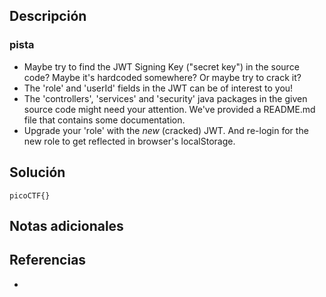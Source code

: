 
## Descripción 


### pista

- Maybe try to find the JWT Signing Key ("secret key") in the source code? Maybe it's hardcoded somewhere? Or maybe try to crack it?
- The 'role' and 'userId' fields in the JWT can be of interest to you!
- The 'controllers', 'services' and 'security' java packages in the given source code might need your attention. We've provided a README.md file that contains some documentation.
- Upgrade your 'role' with the _new_ (cracked) JWT. And re-login for the new role to get reflected in browser's localStorage.
## Solución






```
picoCTF{}
```

## Notas adicionales


## Referencias

- 